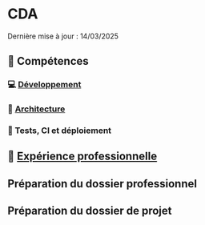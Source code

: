 # CDA

Dernière mise à jour : 14/03/2025

## :hammer: Compétences

### :computer: [Développement](01_Compétences/Développement/README.md)

### :triangular_ruler: [Architecture](01_Compétences/Architecture/README.md)

### :microscope: Tests, CI et déploiement

## :briefcase: [Expérience professionnelle](02_Expérience_professionnelle/README.md)

## Préparation du dossier professionnel

## Préparation du dossier de projet
